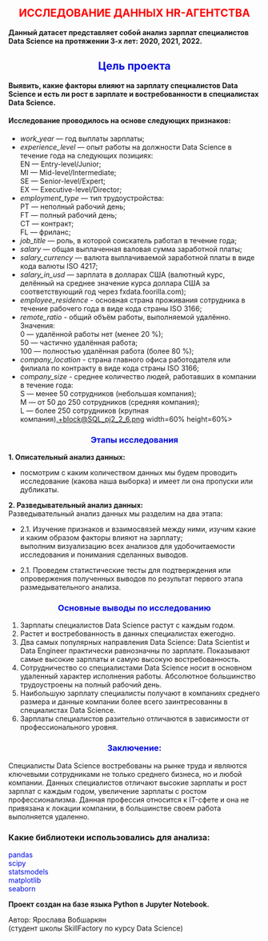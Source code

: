 ## <center><font color = 'springblue'>**<center><font color='red'> ИССЛЕДОВАНИЕ ДАННЫХ HR-АГЕНТСТВА </font></center>**</font></center>

**Данный датасет представляет собой анализ зарплат специалистов Data Science на протяжении 3-х лет: 2020, 2021, 2022.**

## <center><font color = 'springblue'>**Цель проекта**</font></center>
**Выявить, какие факторы влияют на зарплату специалистов Data Science и есть ли рост в зарплате и востребованности в специалистах Data Science.**

#### **Исследование проводилось на основе следующих признаков:**

*   *work_year* — год выплаты зарплаты;
*   *experience_level* — опыт работы на должности Data Science в течение года на следующих позициях:\
         EN — Entry-level/Junior;\
         MI — Mid-level/Intermediate;\
         SE — Senior-level/Expert;\
         EX — Executive-level/Director;
*   *employment_type* — тип трудоустройства:\
         PT — неполный рабочий день;\
         FT — полный рабочий день;\
         CT — контракт;\
         FL — фриланс;
*   *job_title* — роль, в которой соискатель работал в течение года;
*   *salary* — общая выплаченная валовая сумма заработной платы;
*   *salary_currency* — валюта выплачиваемой заработной платы в виде кода валюты ISO 4217;
*   *salary_in_usd* — зарплата в долларах США (валютный курс, делённый на среднее значение курса доллара США за соответствующий год через fxdata.foorilla.com);
*   *employee_residence* - основная страна проживания сотрудника в течение рабочего года в виде кода страны ISO 3166;
*   *remote_ratio* - общий объём работы, выполняемой удалённо. Значения:\
         0 — удалённой работы нет (менее 20 %);\
         50 — частично удалённая работа;\
         100 — полностью удалённая работа (более 80 %);
*   *company_location* - страна главного офиса работодателя или филиала по контракту в виде кода страны ISO 3166;
*   *company_size* - среднее количество людей, работавших в компании в течение года:\
         S — менее 50 сотрудников (небольшая компания);\
         M — от 50 до 250 сотрудников (средняя компания);\
         L — более 250 сотрудников (крупная компания).+block@SQL_pj2_2_6.png width=60% height=60%></center>


### <center><font color = 'springblue'>**Этапы исследования**</font></center>

**1. Описательный анализ данных:**
  - посмотрим с каким количеством данных мы будем проводить исследование (какова наша выборка) и имеет ли она пропуски или дубликаты.

**2. Разведывательный анализ данных:**\
Разведывательный анализ данных мы разделим на два этапа:

   * 2.1. Изучение признаков и взаимосвязей между ними, изучим какие и каким образом факторы влияют на зарплату;\
   выполним визуализацию всех анализов для удобочитаемости исследования и понимания сделанных выводов.

   * 2.1. Проведем статистические тесты для подтверждения или опровержения полученных выводов по результат первого этапа размедывательного анализа.
  


  ### <center><font color = 'springblue'>**Основные выводы по исследованию**</font></center>

1. Зарплаты специалистов Data Science растут с каждым годом.
2. Растет и востребованность в данных специалистах ежегодно.
3. Два самых популярных направления Data Science: Data Scientist и Data Engineer практически равнозначны по зарплате. Показывают самые высокие зарплаты и самую высокую востребованность.
4. Сотрудничество со специалистами Data Science носит в основном удаленный характер исполнения работы. Абсолютное большинство трудоустроены на полный рабочий день.
5. Наибольшую зарплату специалисты получают в компаниях среднего размера и данные компании более всего заинтресованны в специалистах Data Science.
6. Зарплаты специалистов разительно отличаются в зависимости от профессионального уровня.


### <center><font color = 'springblue'>**Заключение:**</font></center>
Специалисты Data Science востребованы на рынке труда и являются ключевыми сотрудниками не только среднего бизнеса, но и любой компании. Данных специалистов отличают высокие зарплаты и рост зарплат с каждым годом, увеличение зарплаты с ростом профессионализма.
Данная профессия относится к IT-сфете и она не привязана к локации компании, в большинстве своем работа выполняется удаленно.


### Какие библиотеки использовались для анализа:
<font color = 'springblue'>pandas</font>\
<font color = 'springblue'>scipy</font>\
<font color = 'springblue'>statsmodels</font>\
<font color = 'springblue'>matplotlib</font>\
<font color = 'springblue'>seaborn</font>




**Проект создан на базе языка Python в Jupyter Notebook.**

Автор: Ярослава Вобшаркян\
(студент школы SkillFactory по курсу Data Science)

